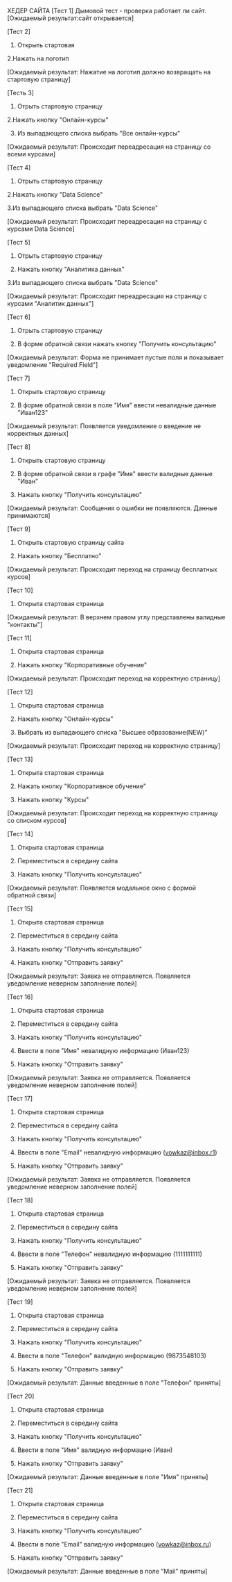 ХЕДЕР САЙТА
[Тест 1]
Дымовой тест - проверка работает ли сайт.  
[Ожидаемый результат:сайт открывается]

[Тест 2] 

1. Открыть стартовая 

2.Нажать на логотип

[Ожидаемый результат: Нажатие на логотип должно возвращать на стартовую страницу]

[Тесть 3]

1. Отрыть стартовую страницу

2.Нажать кнопку "Онлайн-курсы"

3. Из выпадающего списка выбрать "Все онлайн-курсы"

[Ожидаемый результат: Происходит переадресация на страницу со всеми курсами]

[Тест 4]

1. Отрыть стартовую страницу

2.Нажать кнопку "Data Science"

3.Из выпадающего списка выбрать "Data Science"

[Ожидаемый результат: Происходит переадресация на страницу с курсами Data Science]

[Тест 5]

1. Отрыть стартовую страницу

2. Нажать кнопку "Аналитика данных"

3.Из выпадающего списка выбрать "Data Science"

[Ожидаемый результат: Происходит переадресация на страницу с курсами "Аналитик данных"]

[Тест 6]

1. Отрыть стартовую страницу

2. В форме обратной связи нажать кнопку "Получить консультацию"

[Ожидаемый результат: Форма не принимает пустые поля и показывает уведомление "Required Field"]

[Тест 7]

1. Открыть стартовую страницу

2. В форме обратной связи в поле "Имя" ввести невалидные данные "Иван123"

[Ожидаемый результат: Появляется уведомление о введение не корректных данных]

[Тест 8]

1. Открыть стартовую страницу

2. В форме обратной связи в графе "Имя" ввести валидные данные "Иван"

3. Нажать кнопку "Получить консультацию"

[Ожидаемый результат: Сообщения о ошибки не появляются. Данные принимаются]



[Тест 9]

1. Открыть стартовую страницу сайта

2. Нажать кнопку "Бесплатно"

[Ожидаемый результат: Происходит переход на страницу бесплатных курсов]

[Тест 10]

1. Открыта стартовая страница

[Ожидаемый результат: В верхнем правом углу представлены валидные "контакты"]

[Тест 11]

1. Открыта стартовая страница

2. Нажать кнопку "Корпоративные обучение"


[Ожидаемый результат: Происходит переход на корректную страницу]

[Тест 12]

1. Открыта стартовая страница

2. Нажать кнопку "Онлайн-курсы"

3. Выбрать из выпадающего списка "Высшее образование(NEW)"

[Ожидаемый результат: Происходит переход на корректную страницу]

[Тест 13]

1. Открыта стартовая страница

2. Нажать кнопку "Корпоративное обучение"

3. Нажать кнопку "Курсы"


[Ожидаемый результат: Происходит переход на корректную страницу со списком курсов]

[Тест 14]

1. Открыта стартовая страница

2. Переместиться в середину сайта

3. Нажать кнопку "Получить консультацию"


[Ожидаемый результат: Появляется модальное окно с формой обратной связи]


[Тест 15]

1. Открыта стартовая страница

2. Переместиться в середину сайта

3. Нажать кнопку "Получить консультацию"

4. Нажать кнопку "Отправить заявку"


[Ожидаемый результат: Заявка не отправляется. Появляется уведомление неверном заполнение полей]

[Тест 16]

1. Открыта стартовая страница

2. Переместиться в середину сайта

3. Нажать кнопку "Получить консультацию"

4. Ввести в поле "Имя" невалидную информацию (Иван123)

5. Нажать кнопку "Отправить заявку"

[Ожидаемый результат: Заявка не отправляется. Появляется уведомление неверном заполнение полей]

[Тест 17]

1. Открыта стартовая страница

2. Переместиться в середину сайта

3. Нажать кнопку "Получить консультацию"

4. Ввести в поле "Email" невалидную информацию (vowkaz@inbox.r1)

5. Нажать кнопку "Отправить заявку"

[Ожидаемый результат: Заявка не отправляется. Появляется уведомление неверном заполнение полей]

[Тест 18]

1. Открыта стартовая страница

2. Переместиться в середину сайта

3. Нажать кнопку "Получить консультацию"

4. Ввести в поле "Телефон" невалидную информацию (1111111111)

5. Нажать кнопку "Отправить заявку"

[Ожидаемый результат: Заявка не отправляется. Появляется уведомление неверном заполнение полей]

[Тест 19]

1. Открыта стартовая страница

2. Переместиться в середину сайта

3. Нажать кнопку "Получить консультацию"

4. Ввести в поле "Телефон" валидную информацию (9873548103)

5. Нажать кнопку "Отправить заявку"

[Ожидаемый результат: Данные введенные в поле "Телефон" приняты]

[Тест 20]

1. Открыта стартовая страница

2. Переместиться в середину сайта

3. Нажать кнопку "Получить консультацию"

4. Ввести в поле "Имя" валидную информацию (Иван)

5. Нажать кнопку "Отправить заявку"

[Ожидаемый результат: Данные введенные в поле "Имя" приняты]


[Тест 21]

1. Открыта стартовая страница

2. Переместиться в середину сайта

3. Нажать кнопку "Получить консультацию"

4. Ввести в поле "Email" валидную информацию (vowkaz@inbox.ru)

5. Нажать кнопку "Отправить заявку"

[Ожидаемый результат: Данные введенные в поле "Mail" приняты]






